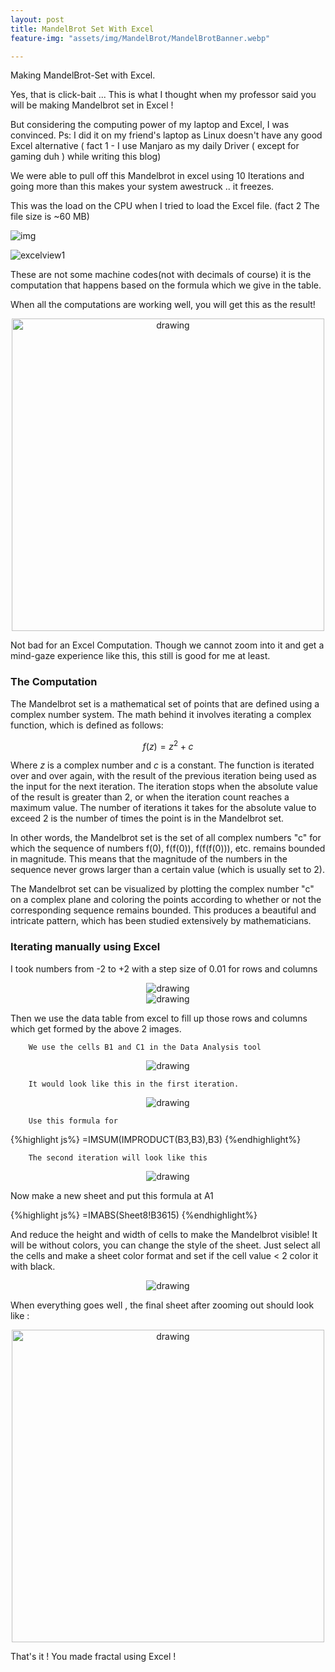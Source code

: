 ```yaml
---
layout: post
title: MandelBrot Set With Excel
feature-img: "assets/img/MandelBrot/MandelBrotBanner.webp"

---
```

Making MandelBrot-Set with Excel.

Yes, that is click-bait ... This is what I thought when my professor said you will be making Mandelbrot set in Excel !

But considering the computing power of my laptop and Excel, I was convinced. Ps: I did it on my friend's laptop as Linux doesn't have any good Excel alternative ( fact 1 - I use Manjaro as my daily Driver ( except for gaming duh ) while writing this blog)

We were able to pull off this Mandelbrot in excel using 10 Iterations and going more than this makes your system awestruck .. it freezes.

This was the load on the CPU when I tried to load the Excel file. (fact 2 The file size is ~60 MB)

![img](/assets/img/MandelBrot/SysLoad.avif)


![excelview1](/assets/img/MandelBrot/Excelview1.avif)

These are not some machine codes(not with decimals of course) it is the computation that happens based on the formula which we give in the table.

When all the computations are working well, you will get this as the result!

<div align="center">
    <img src="/assets/img/MandelBrot/mandelbrot.avif" alt="drawing" width="500"/>
</div>

Not bad for an Excel Computation. Though we cannot zoom into it and get a mind-gaze experience like this, this still is good for me at least.

### The Computation
The Mandelbrot set is a mathematical set of points that are defined using a complex number system. The math behind it involves iterating a complex function, which is defined as follows:

$$ f(z) = z^2 + c $$

Where $z$ is a complex number and $c$ is a constant. The function is iterated over and over again, with the result of the previous iteration being used as the input for the next iteration. The iteration stops when the absolute value of the result is greater than 2, or when the iteration count reaches a maximum value. The number of iterations it takes for the absolute value to exceed 2 is the number of times the point is in the Mandelbrot set.

In other words, the Mandelbrot set is the set of all complex numbers "c" for which the sequence of numbers f(0), f(f(0)), f(f(f(0))), etc. remains bounded in magnitude. This means that the magnitude of the numbers in the sequence never grows larger than a certain value (which is usually set to 2).

The Mandelbrot set can be visualized by plotting the complex number "c" on a complex plane and coloring the points according to whether or not the corresponding sequence remains bounded. This produces a beautiful and intricate pattern, which has been studied extensively by mathematicians.

### Iterating manually using Excel
I took numbers from -2 to +2 with a step size of 0.01 for rows and columns

<div align="center">
    <img src="/assets/img/MandelBrot/excelcol.avif" alt="drawing"/>
</div>


<div align="center">
    <img src="/assets/img/MandelBrot/excelrow.avif" alt="drawing"/>
</div>

Then we use the data table from excel to fill up those rows and columns which get formed by the above 2 images.

        We use the cells B1 and C1 in the Data Analysis tool


<div align="center">
    <img src="/assets/img/MandelBrot/excelrow2.avif" alt="drawing"/>
</div>


        It would look like this in the first iteration.


<div align="center">
    <img src="/assets/img/MandelBrot/excel2.avif" alt="drawing"/>
</div>

        Use this formula for

{%highlight js%}
=IMSUM(IMPRODUCT(B3,B3),B3)
{%endhighlight%}

        The second iteration will look like this
<div align="center">
    <img src="/assets/img/MandelBrot/excelrowsmall.avif" alt="drawing"/>
</div>

Now make a new sheet and put this formula at A1


{%highlight js%}
=IMABS(Sheet8!B3615)
{%endhighlight%}

And reduce the height and width of cells to make the Mandelbrot visible! It will be without colors, you can change the style of the sheet. Just select all the cells and make a sheet color format and set if the cell value < 2 color it with black.

<div align="center">
    <img src="/assets/img/MandelBrot/excelverysmall.avif" alt="drawing"/>
</div>

When everything goes well , the final sheet after zooming out should look like :


<div align="center">
    <img src="/assets/img/MandelBrot/mandelbrot.avif" alt="drawing" width="500"/>
</div>

That's it ! You made fractal using Excel !